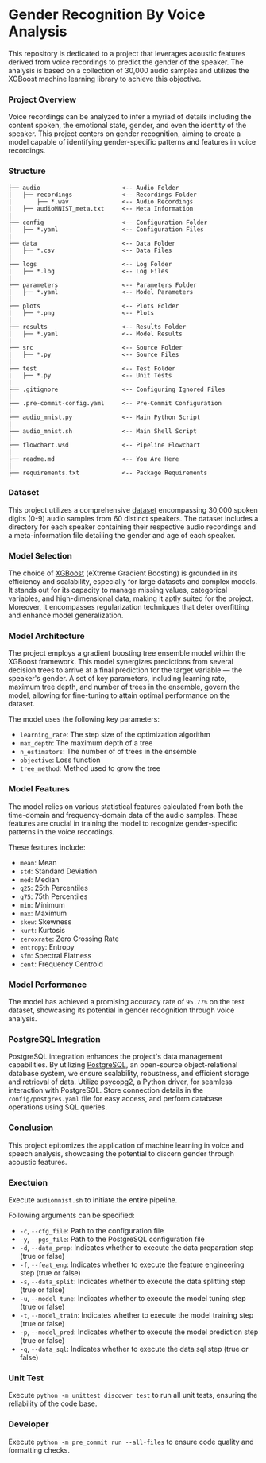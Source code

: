 # Gender Recognition By Voice Analysis
This repository is dedicated to a project that leverages acoustic features derived from voice recordings to predict the gender of the speaker. The analysis is based on a collection of 30,000 audio samples and utilizes the XGBoost machine learning library to achieve this objective. 

### Project Overview
Voice recordings can be analyzed to infer a myriad of details including the content spoken, the emotional state, gender, and even the identity of the speaker. This project centers on gender recognition, aiming to create a model capable of identifying gender-specific patterns and features in voice recordings.

### Structure
```
├── audio                       <-- Audio Folder
|   ├── recordings              <-- Recordings Folder
|       ├── *.wav               <-- Audio Recordings
|   ├── audioMNIST_meta.txt     <-- Meta Information
|
├── config                      <-- Configuration Folder
|   ├── *.yaml                  <-- Configuration Files
|
├── data                        <-- Data Folder
|   ├── *.csv                   <-- Data Files
|
├── logs                        <-- Log Folder
|   ├── *.log                   <-- Log Files
|
├── parameters                  <-- Parameters Folder
|   ├── *.yaml                  <-- Model Parameters
|
├── plots                       <-- Plots Folder
|   ├── *.png                   <-- Plots
|
├── results                     <-- Results Folder
|   ├── *.yaml                  <-- Model Results
|
├── src                         <-- Source Folder
|   ├── *.py                    <-- Source Files
|
├── test                        <-- Test Folder
|   ├── *.py                    <-- Unit Tests
|
├── .gitignore                  <-- Configuring Ignored Files
|
├── .pre-commit-config.yaml     <-- Pre-Commit Configuration
|
├── audio_mnist.py              <-- Main Python Script
|
├── audio_mnist.sh              <-- Main Shell Script
|
├── flowchart.wsd               <-- Pipeline Flowchart
|
├── readme.md                   <-- You Are Here
|
├── requirements.txt            <-- Package Requirements
```

### Dataset
This project utilizes a comprehensive [dataset](https://www.kaggle.com/datasets/primaryobjects/voicegender) encompassing 30,000 spoken digits (0-9) audio samples from 60 distinct speakers. The dataset includes a directory for each speaker containing their respective audio recordings and a meta-information file detailing the gender and age of each speaker.

### Model Selection
The choice of [XGBoost](https://xgboost.readthedocs.io/en/stable/) (eXtreme Gradient Boosting) is grounded in its efficiency and scalability, especially for large datasets and complex models. It stands out for its capacity to manage missing values, categorical variables, and high-dimensional data, making it aptly suited for the project. Moreover, it encompasses regularization techniques that deter overfitting and enhance model generalization. 

### Model Architecture
The project employs a gradient boosting tree ensemble model within the XGBoost framework. This model synergizes predictions from several decision trees to arrive at a final prediction for the target variable — the speaker's gender. A set of key parameters, including learning rate, maximum tree depth, and number of trees in the ensemble, govern the model, allowing for fine-tuning to attain optimal performance on the dataset.

The model uses the following key parameters:

- `learning_rate`: The step size of the optimization algorithm
- `max_depth`: The maximum depth of a tree
- `n_estimators`: The number of of trees in the ensemble
- `objective`: Loss function
- `tree_method`: Method used to grow the tree

### Model Features
The model relies on various statistical features calculated from both the time-domain and frequency-domain data of the audio samples. These features are crucial in training the model to recognize gender-specific patterns in the voice recordings.

These features include:

- `mean`: Mean
- `std`: Standard Deviation
- `med`: Median
- `q25`: 25th Percentiles
- `q75`: 75th Percentiles
- `min`: Minimum
- `max`: Maximum
- `skew`: Skewness
- `kurt`: Kurtosis
- `zeroxrate`: Zero Crossing Rate
- `entropy`: Entropy
- `sfm`: Spectral Flatness
- `cent`: Frequency Centroid

### Model Performance
The model has achieved a promising accuracy rate of `95.77%` on the test dataset, showcasing its potential in gender recognition through voice analysis.

### PostgreSQL Integration
PostgreSQL integration enhances the project's data management capabilities. By utilizing [PostgreSQL](https://www.postgresql.org), an open-source object-relational database system, we ensure scalability, robustness, and efficient storage and retrieval of data. Utilize psycopg2, a Python driver, for seamless interaction with PostgreSQL. Store connection details in the `config/postgres.yaml` file for easy access, and perform database operations using SQL queries.

### Conclusion
This project epitomizes the application of machine learning in voice and speech analysis, showcasing the potential to discern gender through acoustic features.

### Exectuion
Execute `audiomnist.sh` to initiate the entire pipeline.

Following arguments can be specified:

- `-c`, `--cfg_file`: Path to the configuration file
- `-y`, `--pgs_file`: Path to the PostgreSQL configuration file
- `-d`, `--data_prep`: Indicates whether to execute the data preparation step (true or false)
- `-f`, `--feat_eng`: Indicates whether to execute the feature engineering step (true or false)
- `-s`, `--data_split`: Indicates whether to execute the data splitting step (true or false)
- `-u`, `--model_tune`: Indicates whether to execute the model tuning step (true or false)
- `-t`, `--model_train`: Indicates whether to execute the model training step (true or false)
- `-p`, `--model_pred`: Indicates whether to execute the model prediction step (true or false)
- `-q`, `--data_sql`: Indicates whether to execute the data sql step (true or false)

### Unit Test
Execute `python -m unittest discover test` to run all unit tests, ensuring the reliability of the code base.

### Developer
Execute `python -m pre_commit run --all-files` to ensure code quality and formatting checks.
